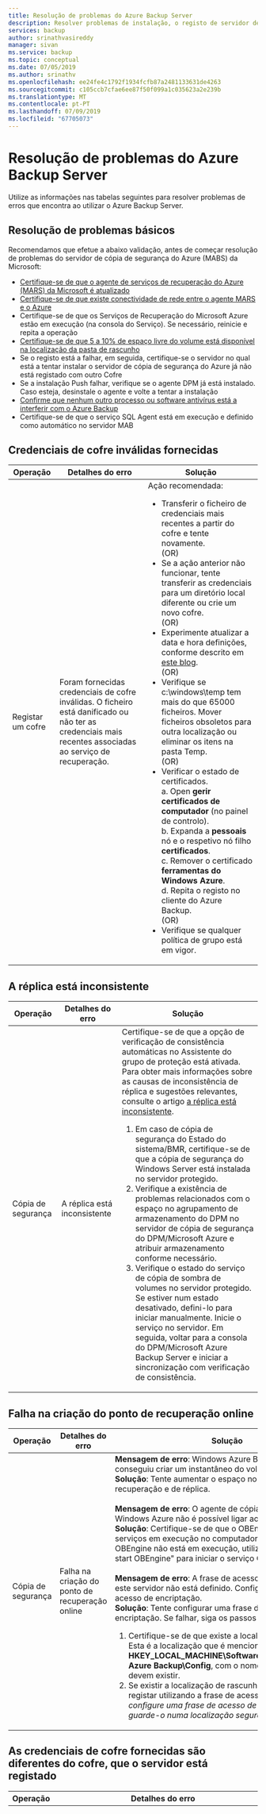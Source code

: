```yaml
---
title: Resolução de problemas do Azure Backup Server
description: Resolver problemas de instalação, o registo de servidor de cópia de segurança do Azure e a cópia de segurança e restauro das cargas de trabalho de aplicação.
services: backup
author: srinathvasireddy
manager: sivan
ms.service: backup
ms.topic: conceptual
ms.date: 07/05/2019
ms.author: srinathv
ms.openlocfilehash: ee24fe4c1792f1934fcfb87a2481133631de4263
ms.sourcegitcommit: c105ccb7cfae6ee87f50f099a1c035623a2e239b
ms.translationtype: MT
ms.contentlocale: pt-PT
ms.lasthandoff: 07/09/2019
ms.locfileid: "67705073"
---
```

# <a name="troubleshoot-azure-backup-server"></a>Resolução de problemas do Azure Backup Server

Utilize as informações nas tabelas seguintes para resolver problemas de erros que encontra ao utilizar o Azure Backup Server.

## <a name="basic-troubleshooting"></a>Resolução de problemas básicos

Recomendamos que efetue a abaixo validação, antes de começar resolução de problemas do servidor de cópia de segurança do Azure (MABS) da Microsoft:

- [Certifique-se de que o agente de serviços de recuperação do Azure (MARS) da Microsoft é atualizado](https://go.microsoft.com/fwlink/?linkid=229525&clcid=0x409)
- [Certifique-se de que existe conectividade de rede entre o agente MARS e o Azure](https://aka.ms/AB-A4dp50)
- Certifique-se de que os Serviços de Recuperação do Microsoft Azure estão em execução (na consola do Serviço). Se necessário, reinicie e repita a operação
- [Certifique-se de que 5 a 10% de espaço livre do volume está disponível na localização da pasta de rascunho](https://aka.ms/AB-AA4dwtt)
- Se o registo está a falhar, em seguida, certifique-se o servidor no qual está a tentar instalar o servidor de cópia de segurança do Azure já não está registado com outro Cofre
- Se a instalação Push falhar, verifique se o agente DPM já está instalado. Caso esteja, desinstale o agente e volte a tentar a instalação
- [Confirme que nenhum outro processo ou software antivírus está a interferir com o Azure Backup](https://aka.ms/AA4nyr4)<br>
- Certifique-se de que o serviço SQL Agent está em execução e definido como automático no servidor MAB<br>


## <a name="invalid-vault-credentials-provided"></a>Credenciais de cofre inválidas fornecidas

| Operação | Detalhes do erro | Solução |
| --- | --- | --- |
| Registar um cofre | Foram fornecidas credenciais de cofre inválidas. O ficheiro está danificado ou não ter as credenciais mais recentes associadas ao serviço de recuperação. | Ação recomendada: <br> <ul><li> Transferir o ficheiro de credenciais mais recentes a partir do cofre e tente novamente. <br>(OR)</li> <li> Se a ação anterior não funcionar, tente transferir as credenciais para um diretório local diferente ou crie um novo cofre. <br>(OR)</li> <li> Experimente atualizar a data e hora definições, conforme descrito em [este blog](https://azure.microsoft.com/blog/troubleshooting-common-configuration-issues-with-azure-backup/). <br>(OR)</li> <li> Verifique se c:\windows\temp tem mais do que 65000 ficheiros. Mover ficheiros obsoletos para outra localização ou eliminar os itens na pasta Temp. <br>(OR)</li> <li> Verificar o estado de certificados. <br> a. Open **gerir certificados de computador** (no painel de controlo). <br> b. Expanda a **pessoais** nó e o respetivo nó filho **certificados**.<br> c.  Remover o certificado **ferramentas do Windows Azure**. <br> d. Repita o registo no cliente do Azure Backup. <br> (OR) </li> <li> Verifique se qualquer política de grupo está em vigor. </li></ul> |

## <a name="replica-is-inconsistent"></a>A réplica está inconsistente

| Operação | Detalhes do erro | Solução |
| --- | --- | --- |
| Cópia de segurança | A réplica está inconsistente | Certifique-se de que a opção de verificação de consistência automáticas no Assistente do grupo de proteção está ativada. Para obter mais informações sobre as causas de inconsistência de réplica e sugestões relevantes, consulte o artigo [a réplica está inconsistente](https://technet.microsoft.com/library/cc161593.aspx).<br> <ol><li> Em caso de cópia de segurança do Estado do sistema/BMR, certifique-se de que a cópia de segurança do Windows Server está instalada no servidor protegido.</li><li> Verifique a existência de problemas relacionados com o espaço no agrupamento de armazenamento do DPM no servidor de cópia de segurança do DPM/Microsoft Azure e atribuir armazenamento conforme necessário.</li><li> Verifique o estado do serviço de cópia de sombra de volumes no servidor protegido. Se estiver num estado desativado, defini-lo para iniciar manualmente. Inicie o serviço no servidor. Em seguida, voltar para a consola do DPM/Microsoft Azure Backup Server e iniciar a sincronização com verificação de consistência.</li></ol>|

## <a name="online-recovery-point-creation-failed"></a>Falha na criação do ponto de recuperação online

| Operação | Detalhes do erro | Solução |
| --- | --- | --- |
| Cópia de segurança | Falha na criação do ponto de recuperação online | **Mensagem de erro**: Windows Azure Backup Agent não conseguiu criar um instantâneo do volume selecionado. <br> **Solução**: Tente aumentar o espaço no volume de pontos de recuperação e de réplica.<br> <br> **Mensagem de erro**: O agente de cópia de segurança do Windows Azure não é possível ligar ao serviço OBEngine <br> **Solução**: Certifique-se de que o OBEngine existe na lista de serviços em execução no computador. Se o serviço OBEngine não está em execução, utilize o comando "net start OBEngine" para iniciar o serviço OBEngine. <br> <br> **Mensagem de erro**: A frase de acesso de encriptação para este servidor não está definido. Configure uma frase de acesso de encriptação. <br> **Solução**: Tente configurar uma frase de acesso de encriptação. Se falhar, siga os passos seguintes: <br> <ol><li>Certifique-se de que existe a localização de rascunho. Esta é a localização que é mencionada no Registro **HKEY_LOCAL_MACHINE\Software\Microsoft\Windows Azure Backup\Config**, com o nome **ScratchLocation** devem existir.</li><li> Se existir a localização de rascunho, tente voltar a registar utilizando a frase de acesso antigo. *Sempre que configure uma frase de acesso de encriptação, guarde-o numa localização segura.*</li><ol>|

## <a name="the-vault-credentials-provided-are-different-from-the-vault-the-server-is-registered"></a>As credenciais de cofre fornecidas são diferentes do cofre, que o servidor está registado

| Operação | Detalhes do erro | Solução |
| --- | --- | --- |
| Restauro | **Código de erro**: Erro de credenciais de cofre/CBPServerRegisteredVaultDontMatchWithCurrent: 100110 <br/> <br/>**Mensagem de erro**: As credenciais de cofre fornecidas são diferentes do cofre, que o servidor está registado | **Motivo**: Este problema ocorre quando estiver a tentar restaurar ficheiros para outro servidor do servidor original usando a opção de recuperação do DPM externo e, se o servidor que está a ser recuperado e o servidor original a partir de onde os dados são uma cópia de segurança não estão associados com o mesmo Cofre de serviço de recuperação.<br/> <br/>**Solução** para resolver este problema certifique-se tanto o servidor de original e alternativo está registado no mesmo cofre.|

## <a name="online-recovery-point-creation-jobs-for-vmware-vm-fail"></a>Falham de tarefas de criação de pontos de recuperação online para a VM de VMware

| Operação | Detalhes do erro | Solução |
| --- | --- | --- |
| Cópia de segurança | Tarefas de criação de pontos de recuperação online para a VM de VMware falharem. O DPM encontrou um erro do VMware ao tentar obter informações de ChangeTracking. Código de erro - FileFaultFault (ID 33621) |  <ol><li> Repor o CTK no VMware para VMs afetadas.</li> <li>Verifique esse disco independente não está em vigor no VMware.</li> <li>Parar a proteção de VMs afetadas e voltar a proteger com o **atualizar** botão. </li><li>Execute um CC para VMs afetadas.</li></ol>|


## <a name="the-agent-operation-failed-because-of-a-communication-error-with-the-dpm-agent-coordinator-service-on-the-server"></a>A operação do agente falhou devido a um erro de comunicação com o serviço de coordenador de agente do DPM no servidor

| Operação | Detalhes do erro | Solução |
| --- | --- | --- |
| Enviar os agentes para servidores protegidos | A operação de agente falhou devido a um erro de comunicação com o serviço Coordenador de agente do DPM em \<ServerName >. | **Se a ação recomendada mostrada no produto não funcionar, em seguida, execute os seguintes passos**: <ul><li> Se associar um computador a partir de um domínio não fidedigno, siga [essas etapas](https://technet.microsoft.com/library/hh757801(v=sc.12).aspx). <br> (OR) </li><li> Se associar um computador a partir de um domínio fidedigno, resolver problemas com os passos descritos em [este blog](https://blogs.technet.microsoft.com/dpm/2012/02/06/data-protection-manager-agent-network-troubleshooting/). <br>(OR)</li><li> Experimente a desativar o antivírus como um passo de resolução de problemas. Se isso resolve o problema, modifique as definições de antivírus como sugerido no [este artigo](https://technet.microsoft.com/library/hh757911.aspx).</li></ul> |

## <a name="setup-could-not-update-registry-metadata"></a>Configuração não conseguiu atualizar os metadados de registo

| Operação | Detalhes do erro | Solução |
|-----------|---------------|------------|
|Instalação | Configuração não conseguiu atualizar os metadados de registo. Esta falha de atualização pode provocar overusage do consumo de armazenamento. Para evitar esta atualização, a entrada do registo ReFS Trimming. | Ajustar a chave de registo **SYSTEM\CurrentControlSet\Control\FileSystem\RefsEnableInlineTrim**. Defina o valor Dword para 1. |
|Instalação | Configuração não conseguiu atualizar os metadados de registo. Esta falha de atualização pode provocar overusage do consumo de armazenamento. Para evitar esta situação, atualize a entrada do registo Volume SnapOptimization. | Criar a chave de registo **Manager\Configuration\VolSnapOptimization\WriteIds de proteção de dados de software\microsoft.** com um valor de cadeia de caracteres vazia. |

## <a name="registration-and-agent-related-issues"></a>Registo e problemas relacionados com o agente

| Operação | Detalhes do erro | Solução |
| --- | --- | --- |
| Enviar os agentes para servidores protegidos | As credenciais que são especificadas para o servidor são inválidas. | **Se a ação recomendada, que é mostrada no produto não funcionar, siga os passos seguintes**: <br> Tente instalar o agente de proteção manualmente no servidor de produção, conforme especificado nas [este artigo](https://technet.microsoft.com/library/hh758186(v=sc.12).aspx#BKMK_Manual).|
| O agente de cópia de segurança do Azure não conseguiu ligar ao serviço de cópia de segurança do Azure (ID: 100050) | O Azure Backup Agent não conseguiu ligar ao serviço de cópia de segurança do Azure. | **Se a ação recomendada, que é mostrada no produto não funcionar, siga os passos seguintes**: <br>1. Execute o seguinte comando numa linha elevada: **psexec -i -s "c:\Program Files\Internet Explorer\iexplore.exe**. Esta ação abre a janela do Internet Explorer. <br/> 2. Aceda a **ferramentas** > **opções da Internet** > **ligações** > **definições de LAN**. <br/> 3. Altere as definições para utilizar um servidor proxy. Em seguida, forneça o proxy de detalhes do servidor.<br/> 4. Se a sua máquina limitou o acesso à internet, certifique-se de que as definições da firewall na máquina ou proxy permitem estes [URLs](backup-configure-vault.md#verify-internet-access) e [endereço IP](backup-configure-vault.md#verify-internet-access).|
| Falha na instalação do agente de cópia de segurança do Azure | A instalação do Microsoft Azure Recovery Services falhou. Todas as alterações efetuadas no sistema pela instalação do Microsoft Azure Recovery Services foram revertidas. (ID: 4024) | Instale manualmente o agente do Azure.


## <a name="configuring-protection-group"></a>Configurar o grupo de proteção

| Operação | Detalhes do erro | Solução |
| --- | --- | --- |
| Configurar grupos de proteção | O DPM não conseguiu enumerar o componente da aplicação protegida no computador (nome do computador protegido). | Selecione **atualizar** no ecrã de interface do Usuário de grupo de proteção configurar ao nível da origem de dados/componente relevante. |
| Configurar grupos de proteção | Não é possível configurar a proteção | Se o servidor protegido é um SQL server, certifique-se de que as permissões de função de administrador do sistema foram fornecidas para a conta do sistema (NTAuthority\System) no computador protegido, tal como descrito em [este artigo](https://technet.microsoft.com/library/hh757977(v=sc.12).aspx).
| Configurar grupos de proteção | Existe espaço livre suficiente no agrupamento de armazenamento para este grupo de proteção. | Os discos que são adicionados ao agrupamento de armazenamento [não deve conter uma partição](https://technet.microsoft.com/library/hh758075(v=sc.12).aspx). Elimine quaisquer volumes existentes nos discos. Em seguida, adicioná-los ao agrupamento de armazenamento.|
| Alteração de política |Não foi possível modificar a política de cópia de segurança. Erro: A operação atual falhou devido a um erro de serviço interno [0x29834]. Repita a operação após algum tempo ter passado. Se o problema persistir, contacte o suporte da Microsoft. | **Causa:**<br/>Este erro ocorre em três condições: quando as definições de segurança estiverem ativadas, quando tenta reduzir o período de retenção abaixo os valores mínimo especificado anteriormente, e quando estiver a utilizar uma versão não suportada. (Não suportadas de versões são aqueles abaixo versão 2.0.9052 do Microsoft Azure Backup Server e a atualização 1 do servidor de cópia de segurança do Azure.) <br/>**Ação recomendada:**<br/> Para continuar com as atualizações relacionadas à política, defina o período de retenção acima o período especificado de retenção mínimo. (O período de retenção mínimo é de sete dias para diariamente, quatro semanas para semanais, três semanas para mensalmente ou um ano para anualmente.) <br><br>Opcionalmente, outro preferencial abordagem é atualizar o agente de cópia de segurança e o servidor de cópia de segurança do Azure para tirar partido de todas as atualizações de segurança. |

## <a name="backup"></a>Cópia de segurança

| Operação | Detalhes do erro | Solução |
| --- | --- | --- |
| Cópia de segurança | Ocorreu um erro inesperado enquanto da execução da tarefa. O dispositivo não está pronto. | **Se a ação recomendada, que é mostrada no produto não funcionar, siga os passos seguintes:** <br> <ul><li>Defina o espaço de armazenamento de cópia de sombra para ilimitado nos itens do grupo de proteção e, em seguida, execute a verificação de consistência.<br></li> (OR) <li>Tente eliminar a proteção existente grupo e a criação de vários grupos de novo. Cada novo grupo de proteção deve conter um item individual.</li></ul> |
| Cópia de segurança | Se estiver fazendo o backup apenas o estado do sistema, certifique-se de que existe espaço livre suficiente no computador protegido para armazenar a cópia de segurança do Estado do sistema. | <ol><li>Certifique-se de que a cópia de segurança do Windows Server está instalada na máquina protegida.</li><li>Certifique-se de que existe espaço suficiente no computador protegido para o estado do sistema. A maneira mais fácil para verificar isso é para ir para o computador protegido, abra a cópia de segurança do Windows Server, clique nas seleções e, em seguida, selecionar a BMR. A interface do Usuário, em seguida, indica quanto espaço é necessário. Open **WSB** > **Local backup** > **agenda de cópia de segurança** > **selecionar configuração de cópia de segurança**  >  **Completo do servidor** (tamanho é exibido). Utilize este tamanho para a verificação.</li></ol>
| Cópia de segurança | Criar cópias de segurança falha para a BMR | Se o tamanho de BMR for grande, mover alguns ficheiros de aplicação para a unidade do SO e tente novamente. |
| Cópia de segurança | Não mostrar como disponível para adicionar a opção para voltar a proteger uma VM do VMware num novo servidor de cópia de segurança do Azure de Microsoft. | Propriedades do VMware são apontaram para uma instância antiga, extinto do Microsoft Azure Backup Server. Para resolver este problema:<br><ol><li>No VCenter (equivalente do SC VMM), vá para o **resumo** separador e clique em **Vlastní Atributy**.</li>  <li>Eliminar o nome antigo do Microsoft Azure Backup Server partir da **DPMServer** valor.</li>  <li>Volte para o novo servidor de cópia de segurança do Azure do Microsoft e modificar o PG.  Depois de selecionar o **atualizar** botão, a VM é apresentada uma caixa de verificação como estando disponíveis para adicionar a proteção.</li></ol> |
| Cópia de segurança | Erro ao aceder a pastas/ficheiros partilhados | Experimente modificar as definições de antivírus como sugerido no artigo da TechNet [executar software antivírus no servidor do DPM](https://technet.microsoft.com/library/hh757911.aspx).|


## <a name="change-passphrase"></a>Frase de acesso de alteração

| Operação | Detalhes do erro | Solução |
| --- | --- | --- |
| Frase de acesso de alteração |A segurança do PIN que introduziu está incorreta. Fornece o PIN para concluir esta operação de segurança correta. |**Causa:**<br/> Este erro ocorre quando insere um inválido ou expirado PIN de segurança enquanto estiver a efetuar uma operação crítica (como alterar uma frase de acesso). <br/>**Ação recomendada:**<br/> Para concluir a operação, tem de introduzir um PIN de segurança válido. Para obter o PIN, inicie sessão no portal do Azure e vá para o Cofre dos serviços de recuperação. Em seguida, aceda a **configurações** > **propriedades** > **gerar PIN de segurança**. Utilize este PIN para alterar a frase de acesso. |
| Frase de acesso de alteração |Falha na operação. ID: 120002 |**Causa:**<br/>Este erro ocorre quando as definições de segurança estiverem ativadas, ou quando tentar alterar a frase de acesso quando estiver a utilizar uma versão não suportada.<br/>**Ação recomendada:**<br/> Para alterar a frase de acesso, primeiro tem de atualizar o agente de cópia de segurança para a versão mínima, que é 2.0.9052. Terá também de atualizar o servidor de cópia de segurança do Azure para o requisito mínimo: atualização 1 e, em seguida, introduza um PIN de segurança válido. Para obter o PIN, inicie sessão no portal do Azure e vá para o Cofre dos serviços de recuperação. Em seguida, aceda a **configurações** > **propriedades** > **gerar PIN de segurança**. Utilize este PIN para alterar a frase de acesso. |


## <a name="configure-email-notifications"></a>Configurar notificações por e-mail

| Operação | Detalhes do erro | Solução |
| --- | --- | --- |
| Como configurar notificações por e-mail com uma conta do Office 365 |ID do erro: 2013| **Causa:**<br> A tentar utilizar a conta do Office 365 <br>**Ação recomendada:**<ol><li> A primeira coisa para garantir que é o que "Permitir anónimo reencaminhamento num conector de recebimento" para o seu servidor do DPM está configurado no Exchange. Para obter mais informações sobre como configurar esta opção, consulte [permitir reencaminhamento anónimo em conector de recebimento](https://technet.microsoft.com/library/bb232021.aspx) no TechNet.</li> <li> Se não pode utilizar um reencaminhamento de SMTP interno e tem de configurar com o seu servidor do Office 365, pode configurar o IIS para ser um reencaminhamento. Configurar o servidor do DPM para [reencaminhamento de SMTP, ao O365, usando o IIS](https://technet.microsoft.com/library/aa995718(v=exchg.65).aspx).<br><br> **IMPORTANTE:** Certifique-se de que o utilizador\@formato de domínio. com e *não* domínio \ utilizador.<br><br><li>Ponto de DPM para utilizar o nome do servidor local como servidor de SMTP, a porta 587. Em seguida, aponte para o e-mail do utilizador que devem ser proveniente de e-mails.<li> O nome de utilizador e palavra-passe na página de configuração do DPM SMTP devem ser para uma conta de domínio no domínio que se encontra no DPM. </li><br> **NOTA**: Quando está a alterar o endereço do servidor SMTP, faça a alteração para as novas definições, feche a caixa de definições e, em seguida, volte a abri-lo para Certifique-se de que reflitam o novo valor.  Basta alterar e teste podem não sempre fazer com que as novas definições surtam efeito, para que testá-lo dessa maneira é uma prática recomendada.<br><br>Em qualquer altura durante este processo, pode limpar estas definições ao fechar a consola do DPM e editar as seguintes chaves do registo: **HKLM\SOFTWARE\Microsoft\Microsoft Data Protection Manager\Notification\ <br/> chaves eliminar SMTPPassword e SMTPUserName**. Pode adicioná-los novamente para a interface do Usuário quando iniciá-lo novamente.
